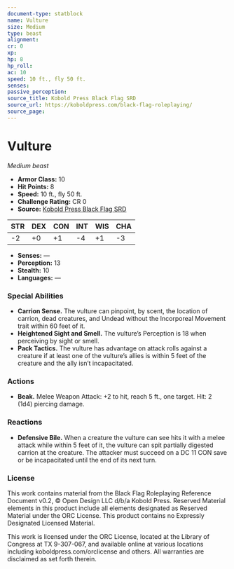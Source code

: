 ```yaml
---
document-type: statblock
name: Vulture
size: Medium
type: beast
alignment: 
cr: 0
xp: 
hp: 8
hp_roll: 
ac: 10
speed: 10 ft., fly 50 ft.
senses: 
passive_perception: 
source_title: Kobold Press Black Flag SRD
source_url: https://koboldpress.com/black-flag-roleplaying/
source_page: 
---
```


# Vulture

*Medium beast*

- **Armor Class:** 10
- **Hit Points:** 8
- **Speed:** 10 ft., fly 50 ft.
- **Challenge Rating:** CR 0
- **Source:** [Kobold Press Black Flag SRD](https://koboldpress.com/black-flag-roleplaying/)

| STR | DEX | CON | INT | WIS | CHA |
| --- | --- | --- | --- | --- | --- |
| -2 | +0 | +1 | -4 | +1 | -3 |

- **Senses:** —
- **Perception:** 13
- **Stealth:** 10
- **Languages:** —

### Special Abilities

- **Carrion Sense.** The vulture can pinpoint, by scent, the location of carrion, dead creatures, and Undead without the Incorporeal Movement trait within 60 feet of it.
- **Heightened Sight and Smell.** The vulture’s Perception is 18 when perceiving by sight or smell.
- **Pack Tactics.** The vulture has advantage on attack rolls against a creature if at least one of the vulture’s allies is within 5 feet of the creature and the ally isn’t incapacitated.

### Actions

- **Beak.** Melee Weapon Attack: +2 to hit, reach 5 ft., one target. Hit: 2 (1d4) piercing damage.

### Reactions

- **Defensive Bile.** When a creature the vulture can see hits it with a melee attack while within 5 feet of it, the vulture can spit partially digested carrion at the creature. The attacker must succeed on a DC 11 CON save or be incapacitated until the end of its next turn.

### License

This work contains material from the Black Flag Roleplaying Reference Document v0.2, © Open Design LLC d/b/a Kobold Press. Reserved Material elements in this product include all elements designated as Reserved Material under the ORC License. This product contains no Expressly Designated Licensed Material.

This work is licensed under the ORC License, located at the Library of Congress at TX 9-307-067, and available online at various locations including koboldpress.com/orclicense and others. All warranties are disclaimed as set forth therein.
